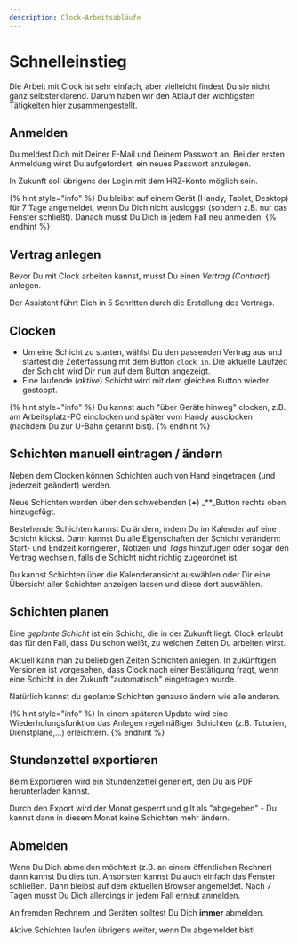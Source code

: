 ```yaml
---
description: Clock-Arbeitsabläufe
---
```


# Schnelleinstieg

Die Arbeit mit Clock ist sehr einfach, aber vielleicht findest Du sie nicht ganz selbsterklärend. Darum haben wir den Ablauf der wichtigsten Tätigkeiten hier zusammengestellt.

## Anmelden

Du meldest Dich mit Deiner E-Mail und Deinem Passwort an. Bei der ersten Anmeldung wirst Du aufgefordert, ein neues Passwort anzulegen.

In Zukunft soll übrigens der Login mit dem HRZ-Konto möglich sein.

{% hint style="info" %}
Du bleibst auf einem Gerät \(Handy, Tablet, Desktop\) für 7 Tage angemeldet, wenn Du Dich nicht ausloggst \(sondern z.B. nur das Fenster schließt\). Danach musst Du Dich in jedem Fall neu anmelden.
{% endhint %}

## Vertrag anlegen

Bevor Du mit Clock arbeiten kannst, musst Du einen _Vertrag \(Contract_\) anlegen.

Der Assistent führt Dich in 5 Schritten durch die Erstellung des Vertrags.

## Clocken

* Um eine Schicht zu starten, wählst Du den passenden Vertrag aus und startest die Zeiterfassung mit dem Button `clock in`. Die aktuelle Laufzeit der Schicht wird Dir nun auf dem Button angezeigt.
* Eine laufende \(_aktive_\) Schicht wird mit dem gleichen Button wieder gestoppt.

{% hint style="info" %}
Du kannst auch "über Geräte hinweg" clocken, z.B. am Arbeitsplatz-PC einclocken und später vom Handy ausclocken \(nachdem Du zur U-Bahn gerannt bist\).
{% endhint %}

## Schichten manuell eintragen / ändern

Neben dem Clocken können Schichten auch von Hand eingetragen \(und jederzeit geändert\) werden.

Neue Schichten werden über den schwebenden \(**+**\) _\*\*_Button rechts oben hinzugefügt.

Bestehende Schichten kannst Du ändern, indem Du im Kalender auf eine Schicht klickst. Dann kannst Du alle Eigenschaften der Schicht verändern: Start- und Endzeit korrigieren, Notizen und _Tags_ hinzufügen oder sogar den Vertrag wechseln, falls die Schicht nicht richtig zugeordnet ist.

Du kannst Schichten über die Kalenderansicht auswählen oder Dir eine Übersicht aller Schichten anzeigen lassen und diese dort auswählen.

## Schichten planen

Eine _geplante Schicht_ ist ein Schicht, die in der Zukunft liegt. Clock erlaubt das für den Fall, dass Du schon weißt, zu welchen Zeiten Du arbeiten wirst.

Aktuell kann man zu beliebigen Zeiten Schichten anlegen. In zukünftigen Versionen ist vorgesehen, dass Clock nach einer Bestätigung fragt, wenn eine Schicht in der Zukunft "automatisch" eingetragen wurde.

Natürlich kannst du geplante Schichten genauso ändern wie alle anderen.

{% hint style="info" %}
In einem späteren Update wird eine Wiederholungsfunktion das Anlegen regelmäßiger Schichten \(z.B. Tutorien, Dienstpläne,...\) erleichtern.
{% endhint %}

## Stundenzettel exportieren

Beim Exportieren wird ein Stundenzettel generiert, den Du als PDF herunterladen kannst.

Durch den Export wird der Monat gesperrt und gilt als "abgegeben" - Du kannst dann in diesem Monat keine Schichten mehr ändern.

## Abmelden

Wenn Du Dich abmelden möchtest \(z.B. an einem öffentlichen Rechner\) dann kannst Du dies tun. Ansonsten kannst Du auch einfach das Fenster schließen. Dann bleibst auf dem aktuellen Browser angemeldet. Nach 7 Tagen musst Du Dich allerdings in jedem Fall erneut anmelden.

An fremden Rechnern und Geräten solltest Du Dich **immer** abmelden.

Aktive Schichten laufen übrigens weiter, wenn Du abgemeldet bist!

